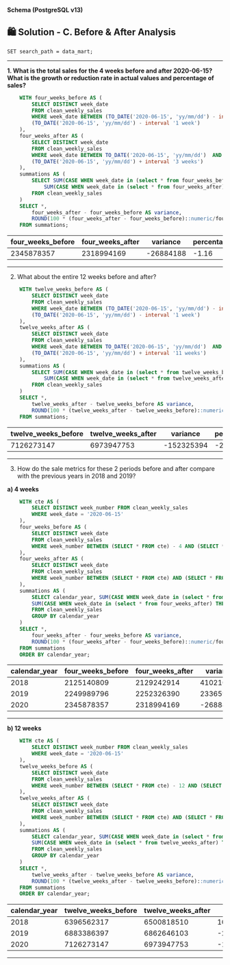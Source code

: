 **Schema (PostgreSQL v13)**

## 🛍 Solution - C. Before & After Analysis

    SET search_path = data_mart;

---
**1. What is the total sales for the 4 weeks before and after 2020-06-15? What is the growth or reduction rate in actual values and percentage of sales?**
````sql
    WITH four_weeks_before AS (
        SELECT DISTINCT week_date
        FROM clean_weekly_sales
        WHERE week_date BETWEEN (TO_DATE('2020-06-15', 'yy/mm/dd') - interval '4 weeks') AND 
        (TO_DATE('2020-06-15', 'yy/mm/dd') - interval '1 week')
    ),
    four_weeks_after AS (
        SELECT DISTINCT week_date
        FROM clean_weekly_sales
        WHERE week_date BETWEEN TO_DATE('2020-06-15', 'yy/mm/dd')  AND 
        (TO_DATE('2020-06-15', 'yy/mm/dd') + interval '3 weeks') 
    ),
    summations AS (
        SELECT SUM(CASE WHEN week_date in (select * from four_weeks_before) THEN sales END) AS four_weeks_before,
            SUM(CASE WHEN week_date in (select * from four_weeks_after) THEN sales END) AS four_weeks_after
        FROM clean_weekly_sales
    )
    SELECT *,
        four_weeks_after - four_weeks_before AS variance,
        ROUND(100 * (four_weeks_after - four_weeks_before)::numeric/four_weeks_after, 2) AS percentage_change
    FROM summations;
````
| four_weeks_before | four_weeks_after | variance  | percentage_change |
| ----------------- | ---------------- | --------- | ----------------- |
| 2345878357        | 2318994169       | -26884188 | -1.16             |

---
2. What about the entire 12 weeks before and after?
````sql
    WITH twelve_weeks_before AS (
        SELECT DISTINCT week_date
        FROM clean_weekly_sales
        WHERE week_date BETWEEN (TO_DATE('2020-06-15', 'yy/mm/dd') - interval '12 weeks') AND 
        (TO_DATE('2020-06-15', 'yy/mm/dd') - interval '1 week')
    ),
    twelve_weeks_after AS (
        SELECT DISTINCT week_date
        FROM clean_weekly_sales
        WHERE week_date BETWEEN TO_DATE('2020-06-15', 'yy/mm/dd')  AND 
        (TO_DATE('2020-06-15', 'yy/mm/dd') + interval '11 weeks') 
    ),
    summations AS (
        SELECT SUM(CASE WHEN week_date in (select * from twelve_weeks_before) THEN sales END) AS twelve_weeks_before,
            SUM(CASE WHEN week_date in (select * from twelve_weeks_after) THEN sales END) AS twelve_weeks_after
        FROM clean_weekly_sales
    )
    SELECT *,
        twelve_weeks_after - twelve_weeks_before AS variance,
        ROUND(100 * (twelve_weeks_after - twelve_weeks_before)::numeric/twelve_weeks_after, 2) AS percentage_change
    FROM summations;
````
| twelve_weeks_before | twelve_weeks_after | variance   | percentage_change |
| ------------------- | ------------------ | ---------- | ----------------- |
| 7126273147          | 6973947753         | -152325394 | -2.18             |

---
3. How do the sale metrics for these 2 periods before and after compare with the previous years in 2018 and 2019?

**a) 4 weeks**
````sql
    WITH cte AS (
        SELECT DISTINCT week_number FROM clean_weekly_sales
        WHERE week_date = '2020-06-15'
    ),
    four_weeks_before AS (
        SELECT DISTINCT week_date
        FROM clean_weekly_sales
        WHERE week_number BETWEEN (SELECT * FROM cte) - 4 AND (SELECT * FROM cte) - 1
    ),
    four_weeks_after AS (
        SELECT DISTINCT week_date
        FROM clean_weekly_sales
        WHERE week_number BETWEEN (SELECT * FROM cte) AND (SELECT * FROM cte) + 3
    ),
    summations AS (
        SELECT calendar_year, SUM(CASE WHEN week_date in (select * from four_weeks_before) THEN sales END) AS four_weeks_before,
        SUM(CASE WHEN week_date in (select * from four_weeks_after) THEN sales END) AS four_weeks_after
        FROM clean_weekly_sales
        GROUP BY calendar_year
    )
    SELECT *,
        four_weeks_after - four_weeks_before AS variance,
        ROUND(100 * (four_weeks_after - four_weeks_before)::numeric/four_weeks_after, 2) AS percentage_change
    FROM summations
    ORDER BY calendar_year;
````
| calendar_year | four_weeks_before | four_weeks_after | variance  | percentage_change |
| ------------- | ----------------- | ---------------- | --------- | ----------------- |
| 2018          | 2125140809        | 2129242914       | 4102105   | 0.19              |
| 2019          | 2249989796        | 2252326390       | 2336594   | 0.10              |
| 2020          | 2345878357        | 2318994169       | -26884188 | -1.16             |

---
**b) 12 weeks**
````sql
    WITH cte AS (
        SELECT DISTINCT week_number FROM clean_weekly_sales
        WHERE week_date = '2020-06-15'
    ),
    twelve_weeks_before AS (
        SELECT DISTINCT week_date
        FROM clean_weekly_sales
        WHERE week_number BETWEEN (SELECT * FROM cte) - 12 AND (SELECT * FROM cte) - 1
    ),
    twelve_weeks_after AS (
        SELECT DISTINCT week_date
        FROM clean_weekly_sales
        WHERE week_number BETWEEN (SELECT * FROM cte) AND (SELECT * FROM cte) + 11
    ),
    summations AS (
        SELECT calendar_year, SUM(CASE WHEN week_date in (select * from twelve_weeks_before) THEN sales END) AS twelve_weeks_before,
        SUM(CASE WHEN week_date in (select * from twelve_weeks_after) THEN sales END) AS twelve_weeks_after
        FROM clean_weekly_sales
        GROUP BY calendar_year
    )
    SELECT *,
        twelve_weeks_after - twelve_weeks_before AS variance,
        ROUND(100 * (twelve_weeks_after - twelve_weeks_before)::numeric/twelve_weeks_after, 2) AS percentage_change
    FROM summations
    ORDER BY calendar_year;
````
| calendar_year | twelve_weeks_before | twelve_weeks_after | variance   | percentage_change |
| ------------- | ------------------- | ------------------ | ---------- | ----------------- |
| 2018          | 6396562317          | 6500818510         | 104256193  | 1.60              |
| 2019          | 6883386397          | 6862646103         | -20740294  | -0.30             |
| 2020          | 7126273147          | 6973947753         | -152325394 | -2.18             |

---
